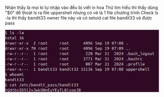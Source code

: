Nhận thấy là mọi kí tự nhập vào đều bị viết in hoa
Thử tìm hiểu thì thấy dùng "$0" để thoát
ls ra file uppershell nhưng có vẻ là 1 file chương trình 
Check ls -la thì thấy bandit33 owner file này và có setuid
cat file bandit33 và được pass

![alt text](writeup/anh/42.png)